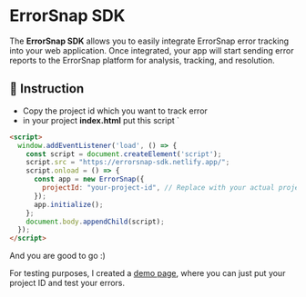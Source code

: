 # ErrorSnap SDK

The **ErrorSnap SDK** allows you to easily integrate ErrorSnap error tracking into your web application. Once integrated, your app will start sending error reports to the ErrorSnap platform for analysis, tracking, and resolution.

## 🚀 Instruction

- Copy the project id which you want to track error
- in your project **index.html** put this script
  `

```html
<script>
  window.addEventListener('load', () => {
    const script = document.createElement('script');
    script.src = "https://errorsnap-sdk.netlify.app/";
    script.onload = () => {
      const app = new ErrorSnap({
        projectId: "your-project-id", // Replace with your actual project ID
      });
      app.initialize();
    };
    document.body.appendChild(script);
  });
</script>
```

And you are good to go :)

For testing purposes, I created a [demo page](https://error-snap-test.netlify.app/), where you can just put your project ID and test your errors.
